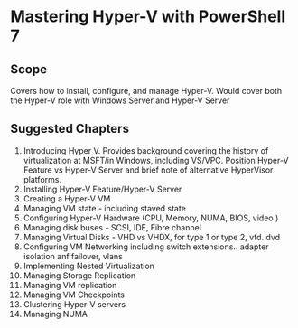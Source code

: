 # Mastering Hyper-V with PowerShell 7

##  Scope
Covers how to install, configure, and manage Hyper-V.
Would cover both the Hyper-V role with Windows Server and Hyper-V Server

## Suggested Chapters

1. Introducing Hyper V. Provides background covering the history of virtualization at MSFT/in Windows, including VS/VPC. Position Hyper-V Feature vs Hyper-V Server and brief note of alternative HyperVisor platforms.
2. Installing Hyper-V Feature/Hyper-V Server
3. Creating a Hyper-V VM
4. Managing VM state - including staved state
5. Configuring Hyper-V Hardware (CPU, Memory, NUMA, BIOS, video )
6. Managing disk buses - SCSI, IDE, Fibre channel
7. Managing Virtual Disks - VHD vs VHDX, for type 1 or type 2, vfd. dvd
8. Configuring VM Networking including switch extensions.. adapter isolation anf failover, vlans
9. Implementing Nested Virtualization
10. Managing Storage Replication
11. Managing VM replication
12. Managing VM Checkpoints
13. Clustering Hyper-V servers
14. Managing NUMA
